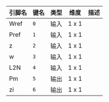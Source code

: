<!--
DO NOT EDIT THIS FILE DIRECTLY.
This file is generated by tools/comp-docs.js.
All changes will be overwritten by regeneration.
-->

<slot class="model-pins">

| 引脚名 | 键名 | 类型 | 维度 | 描述 |
|:------ |:---- |:----:|:----:|:---- |
| Wref | `0` | 输入 | 1 x 1 |  |
| Pref | `1` | 输入 | 1 x 1 |  |
| z | `2` | 输入 | 1 x 1 |  |
| w | `3` | 输入 | 1 x 1 |  |
| L2N | `4` | 输入 | 1 x 1 |  |
| Pm | `5` | 输出 | 1 x 1 |  |
| zi | `6` | 输出 | 1 x 1 |  |

</slot>
